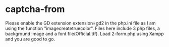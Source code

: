 # captcha-from
Please enable the GD extension extension=gd2 in the php.ini file as I am using the function "imagecreatetruecolor".
Files here include 3 php files, a background image and a font file(Official.ttf). 
Load 2-form.php using Xampp and you are good to go.
